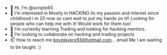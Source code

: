 - 👋 Hi, I’m @scripto93
- 👀 I’m interested in Mostly in HACKING its my passion and interest since childhood i m 20 now so cant wait to put my hands on it!! Looking for people who can help me with it! Would work for them too!
- 🌱 I’m currently learning Trading and looking for hacking mentors.
- 💞️ I’m looking to collaborate on hacking and trading projects
- 📫 How to reach me boyplayerx93@hotmail.com... email Me I am waiting to be taught. :)

<!---
scripto93/scripto93 is a ✨ special ✨ repository because its `README.md` (this file) appears on your GitHub profile.
You can click the Preview link to take a look at your changes.
--->
